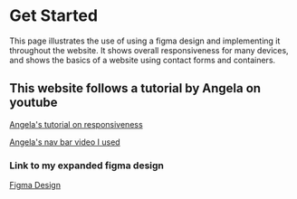 # Get Started 

This page illustrates the use of using a figma design and implementing it throughout the website. It shows overall responsiveness for many devices, and shows the basics of a website using contact forms and containers.

## This website follows a tutorial by Angela on youtube
 [Angela's tutorial on responsiveness](https://www.youtube.com/watch?v=G4Z0E9uEb0o&ab_channel=AngelaDelise)

 [Angela's nav bar video I used](https://www.youtube.com/watch?v=SIzi9z8mrTk)

### Link to my expanded figma design
[Figma Design](https://www.figma.com/file/3Iq8nwPIOLKXEE6xBz1flX/Figma-Design?node-id=0%3A1)
